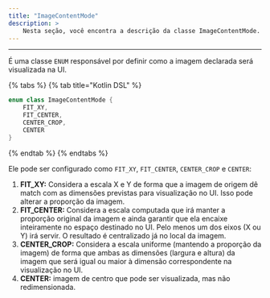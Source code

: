 ```yaml
---
title: "ImageContentMode"
description: >
    Nesta seção, você encontra a descrição da classe ImageContentMode.
---
```

---
É uma classe `ENUM` responsável por definir como a imagem declarada será visualizada na UI.

{% tabs %}
{% tab title="Kotlin DSL" %}
```kotlin
enum class ImageContentMode {
    FIT_XY,
    FIT_CENTER,
    CENTER_CROP,
    CENTER
}
```
{% endtab %}
{% endtabs %}

Ele pode ser configurado como `FIT_XY`, `FIT_CENTER`, `CENTER_CROP` e `CENTER`: 

1. **FIT\_XY:** Considera a escala X e Y de forma que a imagem de origem dê match com as dimensões  previstas para visualização no UI. Isso pode alterar a proporção da imagem. 
2. **FIT\_CENTER:** Considera a escala computada que irá manter a proporção original da imagem e ainda garantir que ela encaixe inteiramente no espaço destinado no UI. Pelo menos um dos eixos \(X ou Y\) irá servir. O resultado é centralizado já no local da imagem. 
3. **CENTER\_CROP:** Considera a escala uniforme \(mantendo a proporção da imagem\) de forma que ambas as dimensões \(largura e altura\) da imagem que será igual ou maior à dimensão correspondente na visualização no UI. 
4. **CENTER:** imagem de centro que pode ser visualizada, mas não redimensionada.

